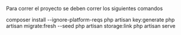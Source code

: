 Para correr el proyecto se deben correr los siguientes comandos

  composer install --ignore-platform-reqs
  php artisan key:generate
  php artisan migrate:fresh --seed
  php artisan storage:link
  php artisan serve